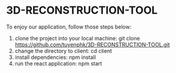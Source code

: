 # 3D-RECONSTRUCTION-TOOL

To enjoy our application, follow those steps below:

1. clone the project into your local machine: git clone https://github.com/tuyenphk/3D-RECONSTRUCTION-TOOL.git
2. change the directory to client: cd client
3. install dependencies: npm install
4. run the react application: npm start